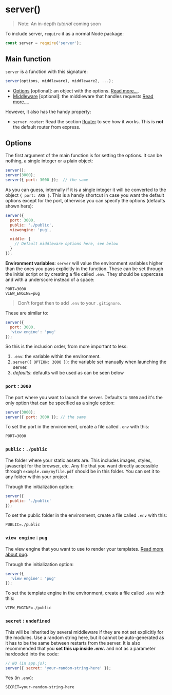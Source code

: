 # server()

> Note: An in-depth *tutorial* coming soon

To include server, `require` it as a normal Node package:

```js
const server = require('server');
```

## Main function

`server` is a function with this signature:

```js
server(options, middleware1, middleware2, ...);
```

- [Options](../options) [optional]: an object with the options. [Read more...](../options).
- [Middleware](../middleware) [optional]: the middleware that handles requests [Read more...](../middleware).

However, it also has the handy property:

- `server.router`: Read the section [Router](router.md) to see how it works. This is **not** the default router from express.






## Options

The first argument of the main function is for setting the options. It can be nothing, a single integer or a plain object:

```js
server();
server(3000);
server({ port: 3000 });  // the same
```

As you can guess, internally if it is a single integer it will be converted to the object `{ port: ARG }`. This is a handy shortcut in case you want the default options except for the port, otherwise you can specify the options (defaults shown here):

```js
server({
  port: 3000,
  public: './public',
  viewengine: 'pug',

  middle: {
    // Default middleware options here, see below
  }
});
```

**Environment variables**: `server` will value the environment variables higher than the ones you pass explicitly in the function. These can be set through the initial script or by creating a file called `.env`. They should be uppercase and with a underscore instead of a space:

```
PORT=3000
VIEW_ENGINE=pug
```

> Don't forget then to add `.env` to your `.gitignore`.

These are similar to:

```js
server({
  port: 3000,
  'view engine': 'pug'
});
```

So this is the inclusion order, from more important to less:

1. `.env`: the variable within the environment.
2. `server({ OPTION: 3000 })`: the variable set manually when launching the server.
3. *defaults*: defaults will be used as can be seen below


### `port` : `3000`

The port where you want to launch the server. Defaults to `3000` and it's the only option that can be specified as a single option:

```js
server(3000);
server({ port: 3000 }); // the same
```

To set the port in the environment, create a file called `.env` with this:

```
PORT=3000
```



### `public` : `./public`

The folder where your static assets are. This includes images, styles, javascript for the browser, etc. Any file that you want directly accessible through `example.com/myfile.pdf` should be in this folder. You can set it to any folder within your project.

Through the initialization option:

```js
server({
  public: './public'
});
```


To set the public folder in the environment, create a file called `.env` with this:

```
PUBLIC=./public
```



### `view engine` : `pug`

The view engine that you want to use to render your templates. [Read more about pug](https://pugjs.org/).

Through the initialization option:

```js
server({
  'view engine': 'pug'
});
```


To set the template engine in the environment, create a file called `.env` with this:

```
VIEW_ENGINE=./public
```


### `secret` : `undefined`

This will be inherited by several middleware if they are not set explicitly for the modules. Use a random string here, but it cannot be auto-generated as it has to be the same between restarts from the server. It is also recommended that you **set this up inside *.env*.** and not as a parameter hardcoded into the code:

```js
// NO (in app.js):
server({ secret: 'your-random-string-here' });
```

Yes (in `.env`):

```
SECRET=your-random-string-here
```
